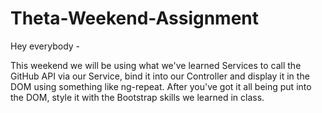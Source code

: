 # Theta-Weekend-Assignment

Hey everybody -

This weekend we will be using what we've learned Services to call the GitHub API via our Service, bind it into our Controller and display it in the DOM using something like ng-repeat. After you've got it all being put into the DOM, style it with the Bootstrap skills we learned in class.

